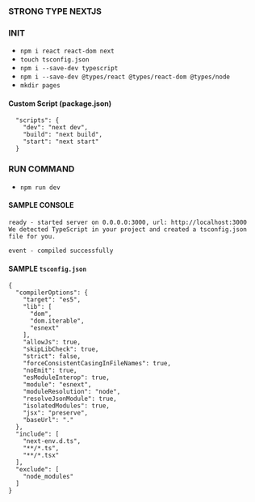 ### STRONG TYPE NEXTJS 


### INIT

* ```npm i react react-dom next```
* ```touch tsconfig.json```
* ```npm i --save-dev typescript```
* ```npm i --save-dev @types/react @types/react-dom @types/node```
* ```mkdir pages```

#### Custom Script (package.json)

```
  "scripts": {
    "dev": "next dev",
    "build": "next build",
    "start": "next start"
  }
```

### RUN COMMAND 

* ```npm run dev```

#### SAMPLE CONSOLE

```
ready - started server on 0.0.0.0:3000, url: http://localhost:3000
We detected TypeScript in your project and created a tsconfig.json file for you.

event - compiled successfully

```
#### SAMPLE ```tsconfig.json```

```
{
  "compilerOptions": {
    "target": "es5",
    "lib": [
      "dom",
      "dom.iterable",
      "esnext"
    ],
    "allowJs": true,
    "skipLibCheck": true,
    "strict": false,
    "forceConsistentCasingInFileNames": true,
    "noEmit": true,
    "esModuleInterop": true,
    "module": "esnext",
    "moduleResolution": "node",
    "resolveJsonModule": true,
    "isolatedModules": true,
    "jsx": "preserve",
    "baseUrl": "."
  },
  "include": [
    "next-env.d.ts",
    "**/*.ts",
    "**/*.tsx"
  ],
  "exclude": [
    "node_modules"
  ]
}
```


